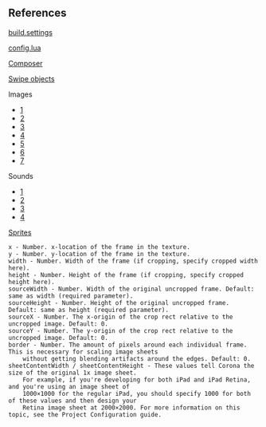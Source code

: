 ## References

[build.settings](https://docs.coronalabs.com/guide/distribution/buildSettings/index.html)

[config.lua](https://docs.coronalabs.com/guide/basics/configSettings/index.html)

[Composer](https://docs.coronalabs.com/daily/guide/system/composer/index.html)

[Swipe objects](https://coronalabs.com/blog/2014/09/16/tutorial-swiping-an-object-to-fixed-points/)

Images

- [1](http://www.hdwallpaperscool.com/running-hd-wallpapers/)
- [2](http://www.iconarchive.com/show/100-flat-2-icons-by-graphicloads/information-icon.html)
- [3](http://imgur.com/gallery/TkW97)
- [4](http://spritefx.blogspot.com.br/2013/04/sprite-animals.html)
- [5](http://ultradownloads.com.br/papel-de-parede/Arte-Digital-Game-Over/)
- [6](http://twistedsifter.com/2013/05/animated-gifs-of-fighting-game-backgrounds/)
- [7](http://alliswall.com/3d-and-abstract/time_traveller_1)

Sounds

- [1](http://free-loops.com/8595-lyrical-battle.html)
- [2](http://www.freesound.org/)
- [3](https://www.youtube.com/watch?v=_GRW6N8N5bs)
- [4](http://freemusicarchive.org/music/BoxCat_Games/)

[Sprites](https://docs.coronalabs.com/api/library/graphics/newImageSheet.html)

```
x - Number. x-location of the frame in the texture.
y - Number. y-location of the frame in the texture.
width - Number. Width of the frame (if cropping, specify cropped width here).
height - Number. Height of the frame (if cropping, specify cropped height here).
sourceWidth - Number. Width of the original uncropped frame. Default: same as width (required parameter).
sourceHeight - Number. Height of the original uncropped frame. Default: same as height (required parameter).
sourceX - Number. The x-origin of the crop rect relative to the uncropped image. Default: 0.
sourceY - Number. The y-origin of the crop rect relative to the uncropped image. Default: 0.
border - Number. The amount of pixels around each individual frame. This is necessary for scaling image sheets
    without getting blending artifacts around the edges. Default: 0.
sheetContentWidth / sheetContentHeight - These values tell Corona the size of the original 1x image sheet.
    For example, if you're developing for both iPad and iPad Retina, and you're using an image sheet of
    1000×1000 for the regular iPad, you should specify 1000 for both of these values and then design your
    Retina image sheet at 2000×2000. For more information on this topic, see the Project Configuration guide.
```
